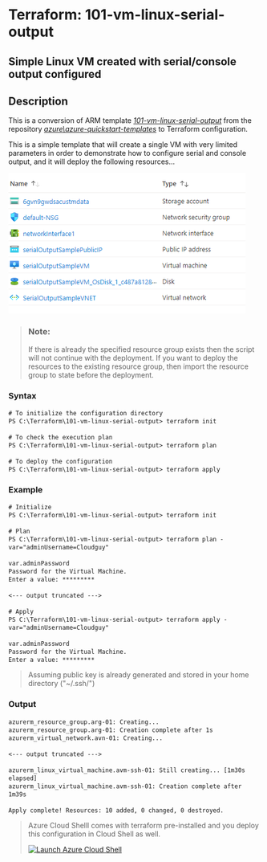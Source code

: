 # Terraform: 101-vm-linux-serial-output

## Simple Linux VM created with serial/console output configured 

## Description
This is a conversion of ARM template *[101-vm-linux-serial-output](https://github.com/Azure/azure-quickstart-templates/tree/master/101-vm-linux-serial-output)* from the repository *[azure\azure-quickstart-templates](https://https://github.com/Azure/azure-quickstart-templates)* to Terraform configuration.

This is a simple template that will create a single VM with very limited parameters in order to demonstrate how to configure serial and console output, and it will deploy the following resources...

![output](resources.PNG)

> ### Note:
> If there is already the specified resource group exists then the script will not continue with the deployment. If you want to deploy the resources to the existing resource group, then import the resource group to state before the deployment.

### Syntax
```
# To initialize the configuration directory
PS C:\Terraform\101-vm-linux-serial-output> terraform init 

# To check the execution plan
PS C:\Terraform\101-vm-linux-serial-output> terraform plan

# To deploy the configuration
PS C:\Terraform\101-vm-linux-serial-output> terraform apply
```  

### Example
```
# Initialize
PS C:\Terraform\101-vm-linux-serial-output> terraform init 

# Plan
PS C:\Terraform\101-vm-linux-serial-output> terraform plan -var="adminUsername=Cloudguy"

var.adminPassword
Password for the Virtual Machine.
Enter a value: *********

<--- output truncated --->

# Apply
PS C:\Terraform\101-vm-linux-serial-output> terraform apply -var="adminUsername=Cloudguy"

var.adminPassword
Password for the Virtual Machine.
Enter a value: *********
```

>Assuming public key is already generated and stored in your home directory ("~/.ssh/")

### Output
```
azurerm_resource_group.arg-01: Creating...
azurerm_resource_group.arg-01: Creation complete after 1s 
azurerm_virtual_network.avn-01: Creating...

<--- output truncated --->

azurerm_linux_virtual_machine.avm-ssh-01: Still creating... [1m30s elapsed]
azurerm_linux_virtual_machine.avm-ssh-01: Creation complete after 1m39s 

Apply complete! Resources: 10 added, 0 changed, 0 destroyed.

```

>Azure Cloud Shelll comes with terraform pre-installed and you deploy this configuration in Cloud Shell as well.
>
>[![](https://shell.azure.com/images/launchcloudshell.png "Launch Azure Cloud Shell")](https://shell.azure.com)